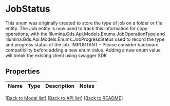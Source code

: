 # JobStatus

This enum was originally created to store the type of job on a folder or file entity.   The Job entity is now used to track this information for copy operations, with the Illumina.Gds.Api.Models.Enums.JobOperationType   and Illumina.Gds.Api.Models.Enums.JobProgressStatus used to record the type and progress status of the job.  IMPORTANT - Please consider backward compatibility before adding a new enum value. Adding a new enum value will break the existing client using swagger SDK
## Properties
Name | Type | Description | Notes
------------ | ------------- | ------------- | -------------

[[Back to Model list]](../README.md#documentation-for-models) [[Back to API list]](../README.md#documentation-for-api-endpoints) [[Back to README]](../README.md)


